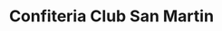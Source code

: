 ---
title: "Confiteria Club San Martin"
url: /rufino/confiteria-club-san-martin/
shop: comodidad
---
